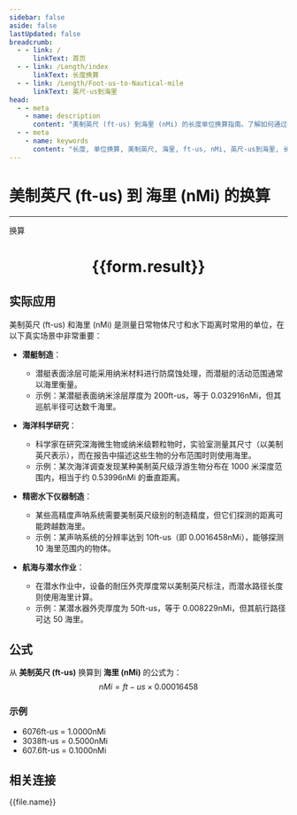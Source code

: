 ```yaml
---
sidebar: false
aside: false
lastUpdated: false
breadcrumb:
  - - link: /
      linkText: 首页
  - - link: /Length/index
      linkText: 长度换算
  - - link: /Length/Foot-us-to-Nautical-mile
      linkText: 英尺-us到海里
head:
  - - meta
    - name: description
      content: "美制英尺 (ft-us) 到海里 (nMi) 的长度单位换算指南。了解如何通过公式 nMi = ft-us × 0.00016458 换算为海里。"
  - - meta
    - name: keywords
      content: "长度, 单位换算, 美制英尺, 海里, ft-us, nMi, 英尺-us到海里, 长度换算指南"
---
```

# 美制英尺 (ft-us) 到 海里 (nMi) 的换算
---
<script setup>
import { onMounted, reactive, inject, ref } from 'vue'
import { NButton, NForm, NFormItem, NInput, NInputNumber, NSelect, NCard, useMessage,NGrid ,NGi } from 'naive-ui'
import { defineClientComponent } from 'vitepress'
import { Length } from '../../files';

const convert = inject('convert')

const form = reactive({
  number: null,
  result: '',
})

const convertHandler = () => {
  if (form.number !== null && !isNaN(form.number)) {
    const convertedValue = parseFloat(form.number) * 0.00016458
    form.result = `${form.number}ft-us = ${convertedValue.toFixed(6)}nMi`
  } else {
    form.result = '请输入有效的数值。'
  }
}
</script>

<n-form size="large" :model="form">
  <n-form-item label="美制英尺 (ft-us)">
    <n-input-number v-model:value="form.number" placeholder="输入美制英尺" style="width: 100%" />
  </n-form-item>
  <n-form-item>
    <n-button type="info" @click="convertHandler" block>换算</n-button>
  </n-form-item>
</n-form>

<n-card  embedded :bordered="false" hoverable>
  <div  style="text-align:center">
    <h1>{{form.result}}</h1>
  </div>
</n-card>

## 实际应用

美制英尺 (ft-us) 和海里 (nMi) 是测量日常物体尺寸和水下距离时常用的单位，在以下真实场景中非常重要：

- **潜艇制造**：
  - 潜艇表面涂层可能采用纳米材料进行防腐蚀处理，而潜艇的活动范围通常以海里衡量。
  - 示例：某潜艇表面纳米涂层厚度为 200ft-us，等于 0.032916nMi，但其巡航半径可达数千海里。

- **海洋科学研究**：
  - 科学家在研究深海微生物或纳米级颗粒物时，实验室测量其尺寸（以美制英尺表示），而在报告中描述这些生物的分布范围时则使用海里。
  - 示例：某次海洋调查发现某种美制英尺级浮游生物分布在 1000 米深度范围内，相当于约 0.53996nMi 的垂直距离。

- **精密水下仪器制造**：
  - 某些高精度声呐系统需要美制英尺级别的制造精度，但它们探测的距离可能跨越数海里。
  - 示例：某声呐系统的分辨率达到 10ft-us（即 0.0016458nMi），能够探测 10 海里范围内的物体。

- **航海与潜水作业**：
  - 在潜水作业中，设备的耐压外壳厚度常以美制英尺标注，而潜水路径长度则使用海里计算。
  - 示例：某潜水器外壳厚度为 50ft-us，等于 0.008229nMi，但其航行路径可达 50 海里。

## 公式

从 **美制英尺 (ft-us)** 换算到 **海里 (nMi)** 的公式为：
$$ nMi = ft-us \times 0.00016458 $$

### 示例
- 6076ft-us = 1.0000nMi
- 3038ft-us = 0.5000nMi
- 607.6ft-us = 0.1000nMi

## 相关连接
<n-grid x-gap="12" :cols="2">
  <n-gi v-for="(file, index) in Length" :key="index">
    <n-button
      text
      tag="a"
      :href="file.path"
      type="info"
    >
      {{file.name}}
    </n-button>
  </n-gi>
</n-grid>
